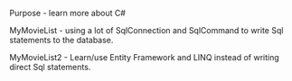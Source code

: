 Purpose - learn more about C#

MyMovieList - using a lot of SqlConnection and SqlCommand to write Sql statements to the database.

MyMovieList2 - Learn/use Entity Framework and LINQ instead of writing direct Sql statements.
